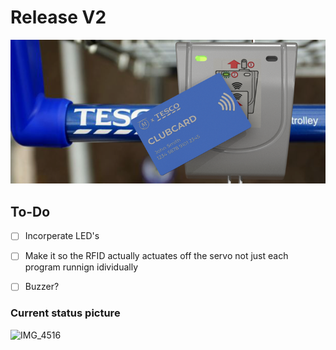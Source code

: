 # Release V2
 
<p align="center">
  <img src="https://github.com/tomasApo/Release-V2/blob/main/CAD/Render%20Images/Context%20Render%202.png?raw=true" width="800" title="Cover Photo">
</p>

## To-Do

- [ ] Incorperate LED's

- [ ] Make it so the RFID actually actuates off the servo not just each program runnign idividually 

- [ ] Buzzer?


### Current status picture
![IMG_4516](https://user-images.githubusercontent.com/75183079/209245874-31e6406e-037d-47fb-a6c8-4b0596c8c83f.jpg)

